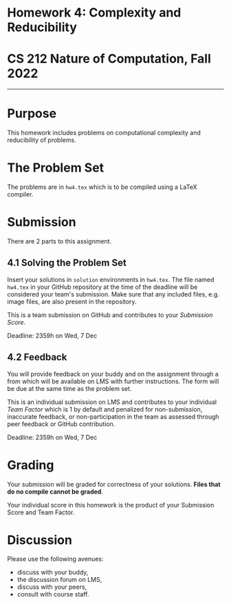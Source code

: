 # Homework 4: Complexity and Reducibility
# CS 212 Nature of Computation, Fall 2022

---

# Purpose

This homework includes problems on computational complexity and reducibility of problems.

# The Problem Set

The problems are in `hw4.tex` which is to be compiled using a LaTeX compiler.

# Submission

There are 2 parts to this assignment.

## 4.1 Solving the Problem Set

Insert your solutions in `solution` environments in `hw4.tex`. The file named `hw4.tex` in your GitHub repository at the time of the deadline will be considered your team's submission. Make sure that any included files, e.g. image files, are also present in the repository.

This is a team submission on GitHub and contributes to your _Submission Score_.

Deadline: 2359h on Wed, 7 Dec

## 4.2 Feedback

You will provide feedback on your buddy and on the assignment through a from which will be available on LMS with further instructions. The form will be due at the same time as the problem set.

This is an individual submission on LMS and contributes to your individual _Team Factor_ which is 1 by default and penalized for non-submission, inaccurate feedback, or non-participation in the team as assessed through peer feedback or GitHub contribution.

Deadline: 2359h on Wed, 7 Dec

# Grading

Your submission will be graded for correctness of your solutions. __Files that do no compile cannot be graded__. 

Your individual score in this homework is the product of your Submission Score and Team Factor.

# Discussion

Please use the following avenues:

- discuss with your buddy,
- the discussion forum on LMS,
- discuss with your peers,
- consult with course staff.
